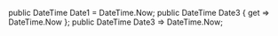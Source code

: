 public DateTime Date1 = DateTime.Now;
public DateTime Date3 { get => DateTime.Now };
public DateTime Date3 => DateTime.Now;

